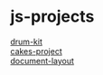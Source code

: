 # js-projects
[drum-kit](https://alexmanyakalo.github.io/js-projects/drum-kit)  
[cakes-project](https://alexmanyakalo.github.io/js-projects/cakes-project)  
[document-layout](https://alexmanyakalo.github.io/js-projects/document-layout)
